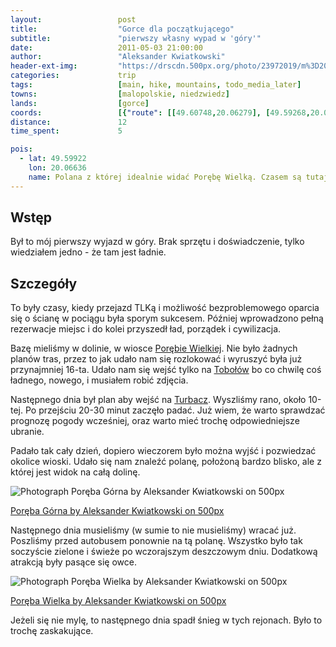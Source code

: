 ```yaml
---
layout:                 post
title:                  "Gorce dla początkującego"
subtitle:               "pierwszy własny wypad w 'góry'"
date:                   2011-05-03 21:00:00
author:                 "Aleksander Kwiatkowski"
header-ext-img:         "https://drscdn.500px.org/photo/23972019/m%3D2048/86a68c26bb4cf5b84c890ee96e4a3f1c"
categories:             trip
tags:                   [main, hike, mountains, todo_media_later]
towns:                  [malopolskie, niedzwiedz]
lands:                  [gorce]
coords:                 [{"route": [[49.60748,20.06279], [49.59268,20.08082], [49.58561,20.07807], [49.57938,20.06863]], "type": "hike"}, {"route": [[49.60784,20.06275], [49.59724,20.06090], [49.59816,20.07326]], "type": "hike"}, {"route": [[49.71931,19.98258], [49.70332,20.03683], [49.67445,20.07287], [49.66773,20.08369], [49.65578,20.07262], [49.62721,20.08566], [49.61098,20.06283], [49.60792,20.06283]], "type": "bus"}]
distance:               12
time_spent:             5

pois:
  - lat: 49.59922
    lon: 20.06636
    name: Polana z której idealnie widać Porębę Wielką. Czasem są tutaj owce wypasane.
---
```


[wiki-tobolow]:         https://pl.wikipedia.org/wiki/Tobo%C5%82%C3%B3w
[wiki-poreba]:          https://pl.wikipedia.org/wiki/Por%C4%99ba_Wielka_(powiat_limanowski)
[wiki-turbacz]:         https://pl.wikipedia.org/wiki/Turbacz

Wstęp
-----

Był to mój pierwszy wyjazd w góry. Brak sprzętu i doświadczenie, tylko wiedziałem jedno - że tam jest ładnie.

Szczegóły
---------

To były czasy, kiedy przejazd TLKą i możliwość bezproblemowego oparcia się o ścianę w pociągu była sporym sukcesem.
Później wprowadzono pełną rezerwacje miejsc i do kolei przyszedł ład, porządek i cywilizacja.

Bazę mieliśmy w dolinie, w wiosce [Porębie Wielkiej][wiki-poreba].
Nie było żadnych planów tras, przez to jak udało nam się rozlokować i wyruszyć była już przynajmniej 16-ta. Udało nam się
wejść tylko na [Tobołów][wiki-tobolow] bo co chwilę coś ładnego, nowego, i musiałem robić zdjęcia.

Następnego dnia był plan aby wejść na [Turbacz][wiki-turbacz]. Wyszliśmy rano, około 10-tej. Po przejściu 20-30 minut zaczęło padać.
Już wiem, że warto sprawdzać prognozę pogody wcześniej, oraz warto mieć trochę odpowiedniejsze ubranie.

Padało tak cały dzień, dopiero
wieczorem było można wyjść i pozwiedzać okolice wioski. Udało się nam znaleźć polanę, położoną bardzo blisko, ale
z której jest widok na całą dolinę.

<div class="pixels-photo">
  <p><img src="https://drscdn.500px.org/photo/29288073/m%3D900/6649c40fd373786cedbe69c5aa9448b7" alt="Photograph Poręba Górna by Aleksander Kwiatkowski on 500px"></p>
  <a href="https://500px.com/photo/29288073/por%C4%99ba-g%C3%B3rna-by-aleksander-kwiatkowski">Poręba Górna by Aleksander Kwiatkowski on 500px</a>
</div>
<script type="text/javascript" src="https://500px.com/embed.js"></script>

Następnego dnia musieliśmy (w sumie to nie musieliśmy) wracać już. Poszliśmy przed autobusem ponownie na tą polanę.
Wszystko było tak soczyście zielone i świeże po wczorajszym deszczowym dniu.
Dodatkową atrakcją były pasące się owce.

<div class="pixels-photo">
  <p><img src="https://drscdn.500px.org/photo/23972025/m%3D900/18b5d50d25aaa05a6840bd81c0015ac2" alt="Photograph Poręba Wielka by Aleksander Kwiatkowski on 500px"></p>
  <a href="https://500px.com/photo/23972025/por%C4%99ba-wielka-by-aleksander-kwiatkowski">Poręba Wielka by Aleksander Kwiatkowski on 500px</a>
</div>
<script type="text/javascript" src="https://500px.com/embed.js"></script>

Jeżeli się nie mylę, to następnego dnia spadł śnieg w tych rejonach. Było to
trochę zaskakujące.
